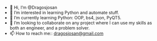 - 👋 Hi, I’m @Dragosjosan
- 👀 I’m interested in learning Python and automate stuff.
- 🌱 I’m currently learning Python: OOP, bs4, json, PyQT5.
- 💞️ I’m looking to collaborate on any project where I can use my skills as both an engineer, and a problem solver.
- 📫 How to reach me:: dragosjosan@gmail.com 
<!---
Dragosjosan/Dragosjosan is a ✨ special ✨ repository because its `README.md` (this file) appears on your GitHub profile.
You can click the Preview link to take a look at your changes.
--->

